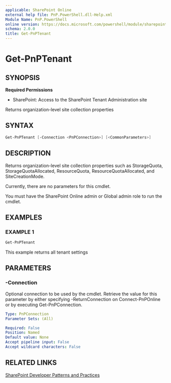 ```yaml
---
applicable: SharePoint Online
external help file: PnP.PowerShell.dll-Help.xml
Module Name: PnP.PowerShell
online version: https://docs.microsoft.com/powershell/module/sharepoint-pnp/get-pnptenant
schema: 2.0.0
title: Get-PnPTenant
---
```


# Get-PnPTenant

## SYNOPSIS

**Required Permissions**

* SharePoint: Access to the SharePoint Tenant Administration site

Returns organization-level site collection properties

## SYNTAX

```powershell
Get-PnPTenant [-Connection <PnPConnection>] [<CommonParameters>]
```

## DESCRIPTION
Returns organization-level site collection properties such as StorageQuota, StorageQuotaAllocated, ResourceQuota,
ResourceQuotaAllocated, and SiteCreationMode.

Currently, there are no parameters for this cmdlet.

You must have the SharePoint Online admin or Global admin role to run the cmdlet.

## EXAMPLES

### EXAMPLE 1
```powershell
Get-PnPTenant
```

This example returns all tenant settings

## PARAMETERS

### -Connection
Optional connection to be used by the cmdlet. Retrieve the value for this parameter by either specifying -ReturnConnection on Connect-PnPOnline or by executing Get-PnPConnection.

```yaml
Type: PnPConnection
Parameter Sets: (All)

Required: False
Position: Named
Default value: None
Accept pipeline input: False
Accept wildcard characters: False
```

## RELATED LINKS

[SharePoint Developer Patterns and Practices](https://aka.ms/sppnp)